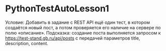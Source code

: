 # PythonTestAutoLesson1
Условие: Добавить в задание с REST API ещё один тест, в котором создаётся новый пост, а потом проверяется его наличие на сервере по полю «описание».  Подсказка: создание поста выполняется запросом к https://test-stand.gb.ru/api/posts с передачей параметров title, description, content.

